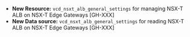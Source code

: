 * **New Resource:** `vcd_nsxt_alb_general_settings` for managing NSX-T ALB on NSX-T Edge Gateways [GH-XXX]
* **New Data source:** `vcd_nsxt_alb_general_settings` for reading NSX-T ALB on NSX-T Edge Gateways  [GH-XXX]
